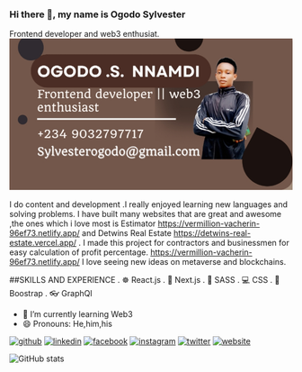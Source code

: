 ### Hi there 👋, my name is Ogodo Sylvester
Frontend developer and web3 enthusiat.
![I am a Frontend developer and web3 enthusiat.](https://github.com/Thetwin21/Ogodo-Sylvester-N/blob/main/IMG_20220419_171837.jpg)

I do content and development .I really enjoyed learning new languages and solving problems. I have built many websites that are great and awesome ,the ones which i love most is Estimator https://vermillion-vacherin-96ef73.netlify.app/ and Detwins Real Estate https://detwins-real-estate.vercel.app/ .
I made this project for contractors and businessmen for easy calculation of profit percentage. https://vermillion-vacherin-96ef73.netlify.app/
I love seeing new ideas on metaverse and blockchains.

##SKILLS AND EXPERIENCE
. ☸ React.js
. 📱 Next.js
. 🎀 SASS
. 💻 CSS
. 🎨 Boostrap
. 👓 GraphQl

- 🌱 I’m currently learning Web3 
- 😄 Pronouns: He,him,his 


[<img src='https://cdn.jsdelivr.net/npm/simple-icons@3.0.1/icons/github.svg' alt='github' height='40'>](https://github.com/Thetwin21)  [<img src='https://cdn.jsdelivr.net/npm/simple-icons@3.0.1/icons/linkedin.svg' alt='linkedin' height='40'>](https://www.linkedin.com/in/ogodo(sylvester)nnamdi/)  [<img src='https://cdn.jsdelivr.net/npm/simple-icons@3.0.1/icons/facebook.svg' alt='facebook' height='40'>](https://www.facebook.com/sylvesterogodo)  [<img src='https://cdn.jsdelivr.net/npm/simple-icons@3.0.1/icons/instagram.svg' alt='instagram' height='40'>](https://www.instagram.com/the_twins_sv/)  [<img src='https://cdn.jsdelivr.net/npm/simple-icons@3.0.1/icons/twitter.svg' alt='twitter' height='40'>](https://twitter.com/Thetwin2121)  [<img src='https://cdn.jsdelivr.net/npm/simple-icons@3.0.1/icons/icloud.svg' alt='website' height='40'>](https://cute-taffy-1971d9.netlify.app/)  

![GitHub stats](https://github-readme-stats.vercel.app/api?username=Thetwin21&show_icons=true)
